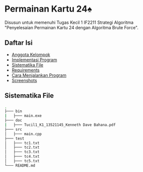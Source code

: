 # Permainan Kartu 24♠
Disusun untuk memenuhi Tugas Kecil 1 IF2211 Strategi Algoritma "Penyelesaian Permainan Kartu 24 dengan Algoritma Brute Force".

## Daftar Isi
* [Anggota Kelompok](#anggota-kelompok)
* [Implementasi Program](#implementasi-program)
* [Sistematika File](#sistematika-file)
* [Requirements](#requirements)
* [Cara Menjalankan Program](#cara-menjalankan-program)
* [Screenshots](#screenshots)

## Sistematika File
```bash
.
├─── bin
|   ├─── main.exe
├─── doc
|   ├─── Tucil1_K1_13521145_Kenneth Dave Bahana.pdf
├─── src
│   ├─── main.cpp
├─── test
│   ├─── tc1.txt
│   ├─── tc2.txt
│   ├─── tc3.txt
│   ├─── tc4.txt
│   ├─── tc5.txt
└─── README.md

